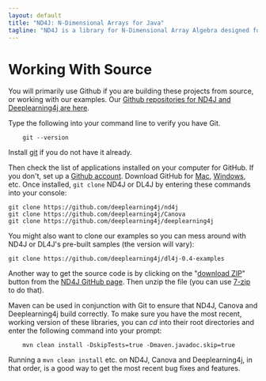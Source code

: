 ```yaml
---
layout: default
title: "ND4J: N-Dimensional Arrays for Java"
tagline: "ND4J is a library for N-Dimensional Array Algebra designed for production environments"
---
```



# Working With Source

You will primarily use Github if you are building these projects from source, or working with our examples. Our [Github repositories for ND4J and Deeplearning4j are here](https://github.com/deeplearning4j/).

Type the following into your command line to verify you have Git.

		git --version 

Install [git](https://git-scm.herokuapp.com/book/en/v2/Getting-Started-Installing-Git) if you do not have it already. 

Then check the list of applications installed on your computer for GitHub. If you don't, set up a [Github account](https://github.com/join). Download GitHub for [Mac](https://mac.github.com/), [Windows](https://windows.github.com/), etc. Once installed, `git clone` ND4J or DL4J by entering these commands into your console:

    git clone https://github.com/deeplearning4j/nd4j
    git clone https://github.com/deeplearning4j/Canova
    git clone https://github.com/deeplearning4j/deeplearning4j

You might also want to clone our examples so you can mess around with ND4J or DL4J's pre-built samples (the version will vary):

    git clone https://github.com/deeplearning4j/dl4j-0.4-examples

Another way to get the source code is by clicking on the "[download ZIP](https://github.com/deeplearning4j/nd4j/archive/master.zip)" button from the [ND4J GitHub page](https://github.com/deeplearning4j/nd4j). Then unzip the file (you can use [7-zip](http://www.7-zip.org/download.html) to do that).

Maven can be used in conjunction with Git to ensure that ND4J, Canova and Deeplearning4j build correctly. To make sure you have the most recent, working version of these libraries, you can *cd* into their root directories and enter the following command into your prompt:

		mvn clean install -DskipTests=true -Dmaven.javadoc.skip=true

Running a `mvn clean install` etc. on ND4J, Canova and Deeplearning4j, in that order, is a good way to get the most recent bug fixes and features. 
